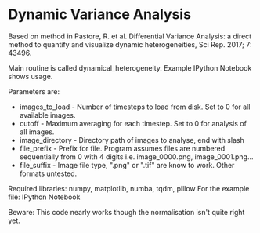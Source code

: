 # Dynamic Variance Analysis

Based on method in Pastore, R. et al. Differential Variance Analysis: a direct method to quantify and visualize dynamic heterogeneities, Sci Rep. 2017; 7: 43496.

Main routine is called dynamical_heterogeneity. Example IPython Notebook shows usage.

Parameters are:
	
* images_to_load  - Number of timesteps to load from disk. Set to 0 for all available images.
* cutoff          - Maximum averaging for each timestep. Set to 0 for analysis of all images.
* image_directory -	Directory path of images to analyse, end with slash
* file_prefix     - Prefix for file. Program assumes files are numbered sequentially from 0 with 4 digits i.e. image_0000.png, image_0001.png...
* file_suffix     - Image file type, ".png" or ".tif" are know to work. Other formats untested.

Required libraries: numpy, matplotlib, numba, tqdm, pillow
For the example file: IPython Notebook

Beware: This code nearly works though the normalisation isn't quite right yet.
